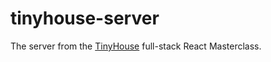 # tinyhouse-server

The server from the [TinyHouse](https://www.newline.co/tinyhouse) full-stack React Masterclass.
